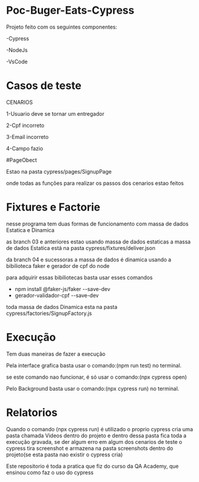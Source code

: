 # Poc-Buger-Eats-Cypress

 Projeto feito com os seguintes componentes:

 -Cypress
 
 -NodeJs
 
 -VsCode


# Casos de teste

 CENARIOS 

1-Usuario deve se tornar um entregador

2-Cpf incorreto

3-Email incorreto

4-Campo fazio

#PageObect

Estao na pasta cypress/pages/SignupPage

onde todas as funções para realizar os passos dos cenarios estao feitos 

# Fixtures e Factorie

nesse programa tem duas formas de funcionamento com massa de dados Estatica e Dinamica 

as branch 03 e anteriores estao usando massa de dados estaticas
a massa de dados Estatica está na pasta cypress/fixtures/deliver.json

da branch 04 e sucessoras a massa de dados é dinamica 
usando a bibilioteca faker e gerador de cpf do node

para adquirir essas bibiliotecas basta usar esses comandos

- npm install @faker-js/faker --save-dev
- gerador-validador-cpf --save-dev

toda massa de dados Dinamica esta na pasta cypress/factories/SignupFactory.js

# Execução 

Tem duas maneiras de fazer a execução 

Pela interface grafica basta usar o comando:(npm run test) no terminal. 

se este comando nao funcionar, é só usar o comando:(npx cypress open)

Pelo Background basta usar o comando:(npx cypress run) no terminal.

# Relatorios 

Quando o comando (npx cypress run) é utilizado o proprio cypress cria uma pasta chamada Videos dentro do projeto e dentro dessa pasta fica toda a execução gravada, se der algum erro em algum dos cenarios de teste o cypress tira screenshot e armazena na pasta screenshots dentro do projeto(se esta pasta nao existir o cypress cria)



Este repositorio é toda a pratica que fiz do curso da QA Academy, que ensinou como faz o uso do cypress
